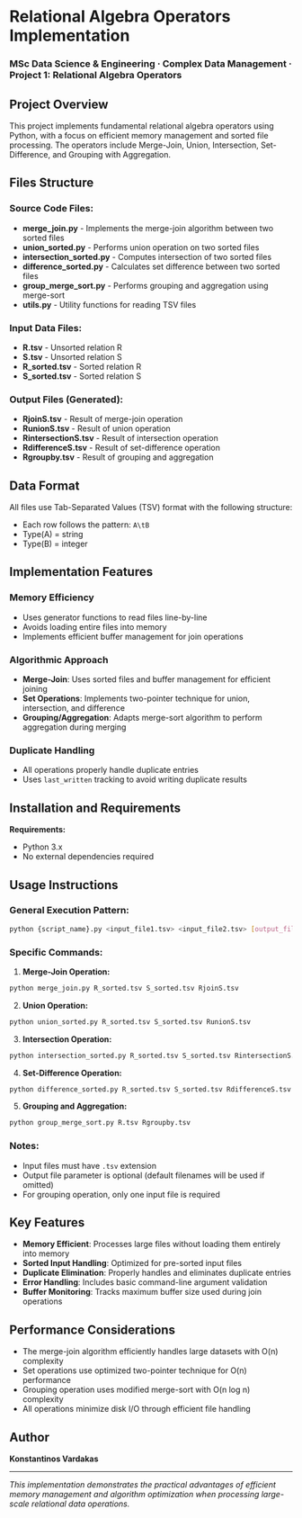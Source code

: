 # Relational Algebra Operators Implementation
### MSc Data Science & Engineering · Complex Data Management · Project 1: Relational Algebra Operators

## Project Overview

This project implements fundamental relational algebra operators using Python, with a focus on efficient memory management and sorted file processing. The operators include Merge-Join, Union, Intersection, Set-Difference, and Grouping with Aggregation.

## Files Structure

### Source Code Files:
- **merge_join.py** - Implements the merge-join algorithm between two sorted files
- **union_sorted.py** - Performs union operation on two sorted files
- **intersection_sorted.py** - Computes intersection of two sorted files
- **difference_sorted.py** - Calculates set difference between two sorted files
- **group_merge_sort.py** - Performs grouping and aggregation using merge-sort
- **utils.py** - Utility functions for reading TSV files

### Input Data Files:
- **R.tsv** - Unsorted relation R
- **S.tsv** - Unsorted relation S
- **R_sorted.tsv** - Sorted relation R
- **S_sorted.tsv** - Sorted relation S

### Output Files (Generated):
- **RjoinS.tsv** - Result of merge-join operation
- **RunionS.tsv** - Result of union operation
- **RintersectionS.tsv** - Result of intersection operation
- **RdifferenceS.tsv** - Result of set-difference operation
- **Rgroupby.tsv** - Result of grouping and aggregation

## Data Format

All files use Tab-Separated Values (TSV) format with the following structure:
- Each row follows the pattern: `A\tB`
- Type(A) = string
- Type(B) = integer

## Implementation Features

### Memory Efficiency
- Uses generator functions to read files line-by-line
- Avoids loading entire files into memory
- Implements efficient buffer management for join operations

### Algorithmic Approach
- **Merge-Join**: Uses sorted files and buffer management for efficient joining
- **Set Operations**: Implements two-pointer technique for union, intersection, and difference
- **Grouping/Aggregation**: Adapts merge-sort algorithm to perform aggregation during merging

### Duplicate Handling
- All operations properly handle duplicate entries
- Uses `last_written` tracking to avoid writing duplicate results

## Installation and Requirements

**Requirements:**
- Python 3.x
- No external dependencies required

## Usage Instructions

### General Execution Pattern:
```bash
python {script_name}.py <input_file1.tsv> <input_file2.tsv> [output_file.tsv]
```

### Specific Commands:

1. **Merge-Join Operation:**
```bash
python merge_join.py R_sorted.tsv S_sorted.tsv RjoinS.tsv
```

2. **Union Operation:**
```bash
python union_sorted.py R_sorted.tsv S_sorted.tsv RunionS.tsv
```

3. **Intersection Operation:**
```bash
python intersection_sorted.py R_sorted.tsv S_sorted.tsv RintersectionS.tsv
```

4. **Set-Difference Operation:**
```bash
python difference_sorted.py R_sorted.tsv S_sorted.tsv RdifferenceS.tsv
```

5. **Grouping and Aggregation:**
```bash
python group_merge_sort.py R.tsv Rgroupby.tsv
```

### Notes:
- Input files must have `.tsv` extension
- Output file parameter is optional (default filenames will be used if omitted)
- For grouping operation, only one input file is required

## Key Features

- **Memory Efficient**: Processes large files without loading them entirely into memory
- **Sorted Input Handling**: Optimized for pre-sorted input files
- **Duplicate Elimination**: Properly handles and eliminates duplicate entries
- **Error Handling**: Includes basic command-line argument validation
- **Buffer Monitoring**: Tracks maximum buffer size used during join operations

## Performance Considerations

- The merge-join algorithm efficiently handles large datasets with O(n) complexity
- Set operations use optimized two-pointer technique for O(n) performance
- Grouping operation uses modified merge-sort with O(n log n) complexity
- All operations minimize disk I/O through efficient file handling

## Author
**Konstantinos Vardakas** 

---
*This implementation demonstrates the practical advantages of efficient memory management and algorithm optimization when processing large-scale relational data operations.*
